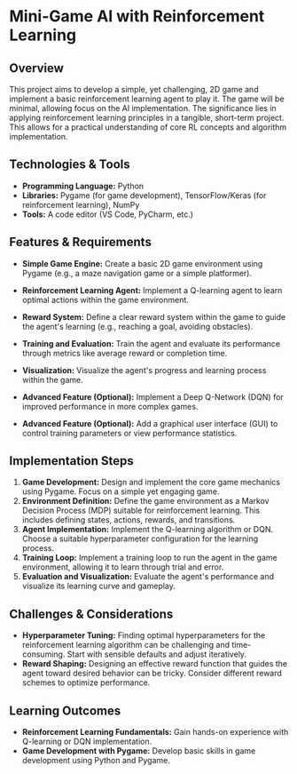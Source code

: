 # Mini-Game AI with Reinforcement Learning

## Overview

This project aims to develop a simple, yet challenging, 2D game and implement a basic reinforcement learning agent to play it.  The game will be minimal, allowing focus on the AI implementation.  The significance lies in applying reinforcement learning principles in a tangible, short-term project. This allows for a practical understanding of core RL concepts and algorithm implementation.

## Technologies & Tools

* **Programming Language:** Python
* **Libraries:**  Pygame (for game development), TensorFlow/Keras (for reinforcement learning), NumPy
* **Tools:**  A code editor (VS Code, PyCharm, etc.)

## Features & Requirements

- **Simple Game Engine:** Create a basic 2D game environment using Pygame (e.g., a maze navigation game or a simple platformer).
- **Reinforcement Learning Agent:** Implement a Q-learning agent to learn optimal actions within the game environment.
- **Reward System:** Define a clear reward system within the game to guide the agent's learning (e.g., reaching a goal, avoiding obstacles).
- **Training and Evaluation:** Train the agent and evaluate its performance through metrics like average reward or completion time.
- **Visualization:**  Visualize the agent's progress and learning process within the game.

- **Advanced Feature (Optional):** Implement a Deep Q-Network (DQN) for improved performance in more complex games.
- **Advanced Feature (Optional):**  Add a graphical user interface (GUI) to control training parameters or view performance statistics.


## Implementation Steps

1. **Game Development:** Design and implement the core game mechanics using Pygame. Focus on a simple yet engaging game.
2. **Environment Definition:** Define the game environment as a Markov Decision Process (MDP) suitable for reinforcement learning.  This includes defining states, actions, rewards, and transitions.
3. **Agent Implementation:** Implement the Q-learning algorithm or DQN. Choose a suitable hyperparameter configuration for the learning process.
4. **Training Loop:** Implement a training loop to run the agent in the game environment, allowing it to learn through trial and error.
5. **Evaluation and Visualization:** Evaluate the agent's performance and visualize its learning curve and gameplay.


## Challenges & Considerations

- **Hyperparameter Tuning:** Finding optimal hyperparameters for the reinforcement learning algorithm can be challenging and time-consuming.  Start with sensible defaults and adjust iteratively.
- **Reward Shaping:** Designing an effective reward function that guides the agent toward desired behavior can be tricky. Consider different reward schemes to optimize performance.


## Learning Outcomes

- **Reinforcement Learning Fundamentals:** Gain hands-on experience with Q-learning or DQN implementation.
- **Game Development with Pygame:**  Develop basic skills in game development using Python and Pygame.

